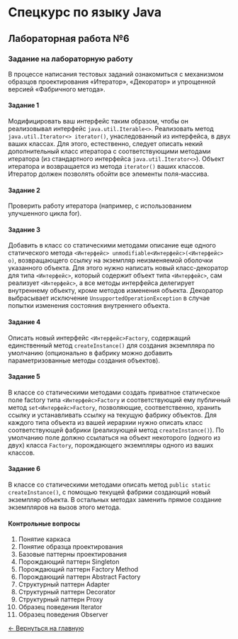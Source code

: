 # Спецкурс по языку Java
## Лабораторная работа №6
### Задание на лабораторную работу

В процессе написания тестовых заданий ознакомиться с механизмом образцов проектирования «Итератор», «Декоратор» и упрощенной версией «Фабричного метода».

#### Задание 1
Модифицировать ваш интерфейс таким образом, чтобы он реализовывал интерфейс `java.util.Iterable<>`.
Реализовать метод `java.util.Iterator<> iterator()`, унаследованный из интерфейса, в двух ваших классах. Для этого, естественно, следует описать некий дополнительный класс итератора с соответствующими методами итератора (из стандартного интерфейса `java.util.Iterator<>`). Объект итератора и возвращается из метода `iterator()` ваших классов. Итератор должен позволять обойти все элементы поля-массива.

#### Задание 2
Проверить работу итератора (например, с использованием улучшенного цикла for).

#### Задание 3
Добавить в класс со статическими методами описание еще одного статического метода `<Интерфейс> unmodifiable<Интерфейс>(<Интерфейс> о)`, возвращающего ссылку на экземпляр неизменяемой оболочки указанного объекта. Для этого нужно написать новый класс-декоратор для типа `<Интерфейс>`, который содержит объект типа `<Интерфейс>`, сам реализует `<Интерфейс>`, а все методы интерфейса делегирует внутреннему объекту, кроме методов изменения объекта. Декоратор выбрасывает исключение `UnsupportedOperationException` в случае попытки изменения состояния внутреннего объекта.

#### Задание 4
Описать новый интерфейс `<Интерфейс>Factory`, содержащий единственный метод `createInstance()` для создания экземпляра по умолчанию (опционально в фабрику можно добавить параметризованные методы создания объектов).

#### Задание 5
В классе со статическими методами создать приватное статическое поле factory типа `<Интерфейс>Factory` и соответствующий ему публичный метод `set<Интерфейс>Factory`, позволяющие, соответственно, хранить ссылку и устанавливать ссылку на текущую фабрику объектов. Для каждого типа объекта из вашей иерархии нужно описать класс соответствующей фабрики (реализующей метод `createInstance()`). По умолчанию поле должно ссылаться на объект некоторого (одного из двух) класса `Factory`, порождающего экземпляры одного из ваших классов.

#### Задание 6
В классе со статическими методами описать метод `public static createInstance()`, с помощью текущей фабрики создающий новый экземпляр объекта. В остальных методах заменить прямое создание экземпляров на вызов этого метода.

#### Контрольные вопросы
1. Понятие каркаса
2. Понятие образца проектирования
3. Базовые паттерны проектирования
4. Порождающий паттерн Singleton
5. Порождающий паттерн Factory Method
6. Порождающий паттерн Abstract Factory
7. Структурный паттерн Adapter
8. Структурный паттерн Decorator
9. Структурный паттерн Proxy
10. Образец поведения Iterator
11. Образец поведения Observer

[← Вернуться на главную](https://eolme.github.io/java-course/)
